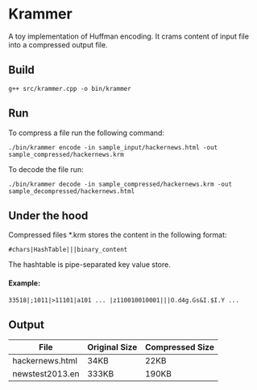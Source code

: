 # Krammer
A toy implementation of Huffman encoding. It crams content of input file into a compressed output file.

## Build
```
g++ src/krammer.cpp -o bin/krammer
```

## Run
To compress a file run the following command:
```
./bin/krammer encode -in sample_input/hackernews.html -out sample_compressed/hackernews.krm
```
To decode the file run:
```
./bin/krammer decode -in sample_compressed/hackernews.krm -out sample_decompressed/hackernews.html
```

## Under the hood
Compressed files \*.krm stores the content in the following format:
```
#chars|HashTable|||binary_content
```
The hashtable is pipe-separated key value store.

#### Example:
```
33518|;1011|>11101|a101 ... |z110010010001|||O.d4g.Gs&I.$I.Y ...
```

## Output

| File | Original Size | Compressed Size |
| --- | --- | --- |
| hackernews.html | 34KB | 22KB |
| newstest2013.en | 333KB | 190KB |
